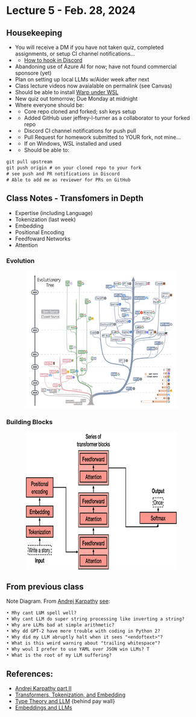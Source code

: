 # Lecture 5 - Feb. 28, 2024

## Housekeeping
- You will receive a DM if you have not taken quiz, completed assignments, or setup CI channel notifications...
- * [How to hook in Discord](https://gist.github.com/SGTGunner/50d6a3cc0d489cf779f77695ba3e22ea)
- Abandoning use of Azure AI for now; have not found commercial sponsore (yet)
- Plan on setting up local LLMs w/Aider week after next 
- Class lecture videos now avaialable on permalink (see Canvas)
- Should be able to install [Warp under WSL](https://github.com/warpdotdev/Warp/issues/4240#issuecomment-1960429829)
- New quiz out tomorrow; Due Monday at midnight
- Where everyone should be:
- * Core repo cloned and forked; ssh keys setup
- * Added GitHub user jeffrey-l-turner as a collaborator to your forked repo
- * Discord CI channel notifications for push pull
- * Pull Request for homework submitted to YOUR fork, not mine...
- * If on Windows, WSL installed and used
- * Should be able to:
```
git pull upstream
git push origin # on your cloned repo to your fork
# see push and PR notifications in Discord
# Able to add me as reviewer for PRs on GitHub
```

## Class Notes - Transfomers in Depth
- Expertise (including Language) 
- Tokenization (last week)
- Embedding
- Positional Encoding
- Feedfoward Networks
- Attention

### Evolution
<div align="center">
  <img src="../docs/drawings/LLM_Evolutionary_tree.jpg" width="400" height="365" />
</div>

### Building Blocks
<div align="center">
  <img src="../docs/drawings/Building_blocks_llm_transformer.png" width="400" height="365" />
</div>

## From previous class
Note Diagram. From [Andrej Karpathy](https://karpathy.ai/) [see](https://www.youtube.com/watch?v=zduSFxRajkE):
```
• Mhy cant LUM spell well? 
• Why cant LLM do super string processing like inverting a string?
• Why are LLMs bad at simple arithmetic? 
• Why dd GPT-2 have more trouble with coding in Python 2? 
• Why did my LLM abruptly halt when it sees "<endoftext>"? 
• What is this weird warnirg about "trailing whitespace"? 
• Why woul I prefer to use YAML over JSON win LLMs? T
• What is the root of my LLM suffering? 
```

## References:
- [Andrej Karpathy part II](https://youtu.be/zduSFxRajkE?si=2lUFNJM1ke96fTQd)
- [Transformers, Tokenization, and Embedding](https://vaclavkosar.com/ml/transformer-embeddings-and-tokenization)
- [Type Theory and LLM](https://medium.com/@andrew_johnson_4/harnessing-the-power-of-type-theory-in-large-language-models-351691ca2644) {behind pay wall}
- [Embeddings and LLMs](https://datasciencedojo.com/blog/embeddings-and-llm/)
